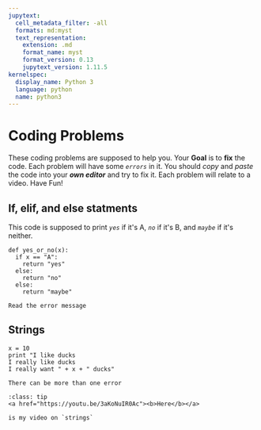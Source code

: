 ```yaml
---
jupytext:
  cell_metadata_filter: -all
  formats: md:myst
  text_representation:
    extension: .md
    format_name: myst
    format_version: 0.13
    jupytext_version: 1.11.5
kernelspec:
  display_name: Python 3
  language: python
  name: python3
---
```


# Coding Problems
These coding problems are supposed to help you. Your **Goal** is to **fix** the code. Each problem will have some *`errors`* in it. You should *copy* and *paste* the code into your ***own editor*** and try to fix it. Each problem will relate to a video. Have Fun!

## If, elif, and else statments

This code is supposed to print *`yes`* if it's A, *`no`* if it's B, and *`maybe`* if it's neither.

```{code-cell}
def yes_or_no(x):
  if x == "A":
    return "yes"
  else:
    return "no"
  else:
    return "maybe"
```
```{tip}
Read the error message
```

## Strings
```{code-cell}
x = 10
print "I like ducks
I really like ducks
I really want " + x + " ducks"
```

```{important}
There can be more than one error
```

`````{admonition} Stuck?
:class: tip
<a href="https://youtu.be/3aKoNuIR0Ac"><b>Here</b></a>

is my video on `strings`
`````